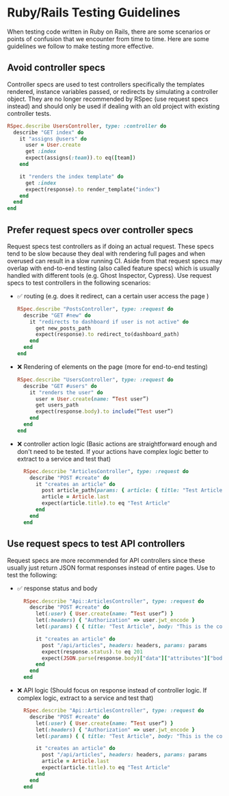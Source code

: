 # Ruby/Rails Testing Guidelines

When testing code written in Ruby on Rails, there are some scenarios or points of confusion that we encounter from time to time. Here are some guidelines we follow to make testing more effective.

## Avoid controller specs

Controller specs are used to test controllers specifically the templates rendered, instance variables passed, or redirects by simulating a controller object. They are no longer recommended by RSpec (use request specs instead) and should only be used if dealing with an old project with existing controller tests.

```ruby
RSpec.describe UsersController, type: :controller do
  describe "GET index" do
    it "assigns @users" do
      user = User.create
      get :index
      expect(assigns(:team)).to eq([team])
    end

    it "renders the index template" do
      get :index
      expect(response).to render_template("index")
    end
  end
end
```

## Prefer request specs over controller specs

Request specs test controllers as if doing an actual request. These specs tend to be slow because they deal with rendering full pages and when overused can result in a slow running CI. Aside from that request specs may overlap with end-to-end testing (also called feature specs) which is usually handled with different tools (e.g. Ghost Inspector, Cypress). Use request specs to test controllers in the following scenarios:
- ✅ routing (e.g. does it redirect, can a certain user access the page )
  ```ruby
  RSpec.describe "PostsController", type: :request do
    describe "GET #new" do
      it "redirects to dashboard if user is not active" do
        get new_posts_path
        expect(response).to redirect_to(dashboard_path)
      end
    end
  end
  ```
- ❌ Rendering of elements on the page (more for end-to-end testing)
  ```ruby
  RSpec.describe "UsersController", type: :request do
    describe "GET #users" do
      it "renders the user" do
        user = User.create(name: “Test user”)
        get users_path
        expect(response.body).to include(“Test user”)
      end
    end
  end
  ```
- ❌ controller action logic (Basic actions are straightforward enough and don't need to be tested. If your actions have complex logic better to extract to a service and test that)
  ```ruby
    RSpec.describe "ArticlesController", type: :request do
      describe "POST #create" do
        it "creates an article" do
          post article_path(params: { article: { title: "Test Article", body: "This is the content" } })
          article = Article.last
          expect(article.title).to eq "Test Article"
        end
      end
    end
  ```

## Use request specs to test API controllers

Request specs are more recommended for API controllers since these usually just return JSON format responses instead of entire pages. Use to test the following:
- ✅ response status and body
  ```ruby
    RSpec.describe "Api::ArticlesController", type: :request do
      describe "POST #create" do
        let(:user) { User.create(name: “Test user”) }
        let(:headers) { "Authorization" => user.jwt_encode }
        let(:params) { { title: "Test Article", body: "This is the content" } }

        it "creates an article" do
          post "/api/articles", headers: headers, params: params
          expect(response.status).to eq 201
          expect(JSON.parse(response.body)["data"]["attributes"]["body"]).to eq "This is the content"
        end
      end
    end
  ```
- ❌ API logic (Should focus on response instead of controller logic. If complex logic, extract to a service and test that)
  ```ruby
    RSpec.describe "Api::ArticlesController", type: :request do
      describe "POST #create" do
        let(:user) { User.create(name: “Test user”) }
        let(:headers) { "Authorization" => user.jwt_encode }
        let(:params) { { title: "Test Article", body: "This is the content" } }

        it "creates an article" do
          post "/api/articles", headers: headers, params: params
          article = Article.last
          expect(article.title).to eq "Test Article"
        end
      end
    end
  ```
